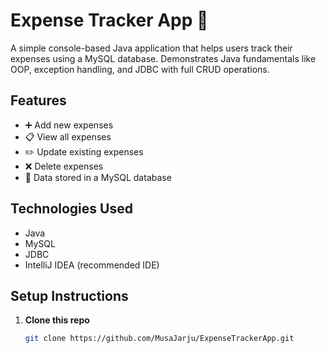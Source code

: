 # Expense Tracker App 💸

A simple console-based Java application that helps users track their expenses using a MySQL database. Demonstrates Java fundamentals like OOP, exception handling, and JDBC with full CRUD operations.

## Features

- ➕ Add new expenses
- 📋 View all expenses
- ✏️ Update existing expenses
- ❌ Delete expenses
- 💾 Data stored in a MySQL database

## Technologies Used

- Java
- MySQL
- JDBC
- IntelliJ IDEA (recommended IDE)

## Setup Instructions

1. **Clone this repo**  
   ```bash
   git clone https://github.com/MusaJarju/ExpenseTrackerApp.git
